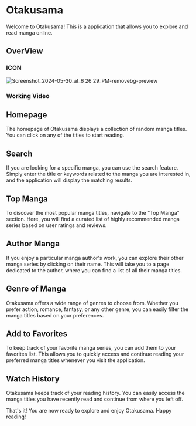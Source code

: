 # Otakusama


Welcome to Otakusama! This is a  application that allows you to explore and read manga online. 

## OverView
### ICON
![Screenshot_2024-05-30_at_6 26 29_PM-removebg-preview](https://github.com/ilakshaygupt/otakusama-backend/assets/99826011/60276f73-6802-450d-a9dd-5fe6439eee1a)
### Working Video

## Homepage

The homepage of Otakusama displays a collection of random manga titles. You can click on any of the titles to start reading.

## Search

If you are looking for a specific manga, you can use the search feature. Simply enter the title or keywords related to the manga you are interested in, and the application will display the matching results.

## Top Manga

To discover the most popular manga titles, navigate to the "Top Manga" section. Here, you will find a curated list of highly recommended manga series based on user ratings and reviews.

## Author Manga

If you enjoy a particular manga author's work, you can explore their other manga series by clicking on their name. This will take you to a page dedicated to the author, where you can find a list of all their manga titles.

## Genre of Manga

Otakusama offers a wide range of genres to choose from. Whether you prefer action, romance, fantasy, or any other genre, you can easily filter the manga titles based on your preferences.

## Add to Favorites

To keep track of your favorite manga series, you can add them to your favorites list. This allows you to quickly access and continue reading your preferred manga titles whenever you visit the application.

## Watch History

Otakusama keeps track of your reading history. You can easily access the manga titles you have recently read and continue from where you left off.

That's it! You are now ready to explore and enjoy Otakusama. Happy reading!
